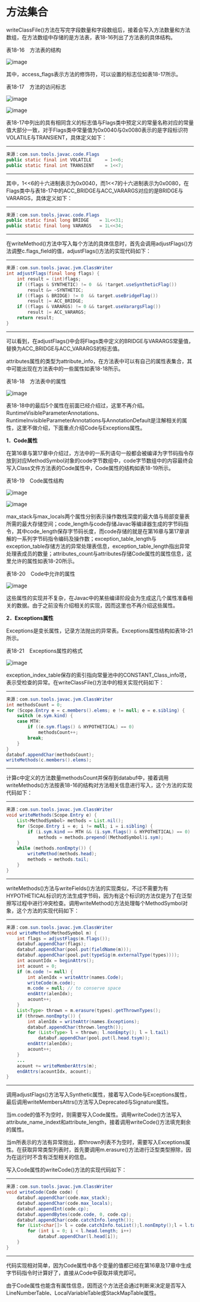 # 方法集合

writeClassFile\(\)方法在写完字段数量和字段数组后，接着会写入方法数量和方法数组，在方法数组中存储的是方法表，表18\-16列出了方法表的具体结构。 

表18\-16　方法表的结构 

![image](https://cdn.staticaly.com/gh/YangLuchao/img_host@master/20230418/image.4xbc7z9n9140.webp)

其中，access\_flags表示方法的修饰符，可以设置的标志位如表18\-17所示。 

表18\-17　方法的访问标志 

![image](https://cdn.staticaly.com/gh/YangLuchao/img_host@master/20230418/image.7gibqwptysw0.webp)

![image](https://cdn.staticaly.com/gh/YangLuchao/img_host@master/20230418/image.3rqopv92yrs0.webp)

表18\-17中列出的具有相同含义的标志值与Flags类中预定义的常量名称对应的常量值大部分一致，对于Flags类中常量值为0x0040与0x0080表示的是字段标识符VOLATILE与TRANSIENT，具体定义如下： 

---

```java
来源：com.sun.tools.javac.code.Flags
public static final int VOLATILE     = 1<<6;
public static final int TRANSIENT    = 1<<7;
```

---

其中，1\<\<6的十六进制表示为0x0040，而1\<\<7的十六进制表示为0x0080，在Flags类中与表18\-17中的ACC\_BRIDGE与ACC\_VARARGS对应的是BRIDGE与VARARGS，具体定义如下： 

---

```java
来源：com.sun.tools.javac.code.Flags
public static final long BRIDGE    = 1L<<31;
public static final long VARARGS   = 1L<<34;
```

---

在writeMethod\(\)方法中写入每个方法的具体信息时，首先会调用adjustFlags\(\)方法调整c.flags\_field的值，adjustFlags\(\)方法的实现代码如下： 

---

```java
来源：com.sun.tools.javac.jvm.ClassWriter
int adjustFlags(final long flags) {
    int result = (int)flags;
    if ((flags & SYNTHETIC) != 0  && !target.useSyntheticFlag())
        result &= ~SYNTHETIC;
    if ((flags & BRIDGE) != 0  && target.useBridgeFlag())
        result |= ACC_BRIDGE;
    if ((flags & VARARGS) != 0 && target.useVarargsFlag())
        result |= ACC_VARARGS;
    return result;
}
```

---

可以看到，在adjustFlags\(\)中会将Flags类中定义的BRIDGE与VARARGS常量值，替换为ACC\_BRIDGE与ACC\_VARARGS的标志值。 

attributes属性的类型为attribute\_info，在方法表中可以有自己的属性表集合，其中可能出现在方法表中的一些属性如表18\-18所示。 

表18\-18　方法表中的属性 

![image](https://cdn.staticaly.com/gh/YangLuchao/img_host@master/20230418/image.10wsdmvdb31s.webp)

表18\-18中的最后5个属性在前面已经介绍过，这里不再介绍。RuntimeVisibleParameterAnnotations、RuntimeInvisibleParameterAnnotations与AnnotationDefault是注解相关的属性，这里不做介绍，下面重点介绍Code与Exceptions属性。 

**1．Code属性**

在第16章与第17章中介绍过，方法中的一系列语句一般都会被编译为字节码指令存放到对应MethodSymbol对象的code字节数组中，code字节数组中的内容最终会写入Class文件方法表的Code属性中，Code属性的结构如表18\-19所示。 

表18\-19　Code属性结构 

![image](https://cdn.staticaly.com/gh/YangLuchao/img_host@master/20230418/image.6t3d4veb068.webp)

![image](https://cdn.staticaly.com/gh/YangLuchao/img_host@master/20230418/image.2pk86yj5zmw0.webp)

max\_stack与max\_locals两个属性分别表示操作数栈深度的最大值与局部变量表所需的最大存储空间；code\_length与code存储Javac等编译器生成的字节码指令，其中code\_length保存字节码长度，而code存储的就是在第16章与第17章讲解的一系列字节码指令编码及操作数；exception\_table\_length与exception\_table存储方法的异常处理表信息，exception\_table\_length指出异常处理表成员的数量；attributes\_count与attributes存储Code属性的属性信息，这里允许的属性如表18\-20所示。 

表18\-20　Code中允许的属性 

![image](https://cdn.staticaly.com/gh/YangLuchao/img_host@master/20230418/image.7zmodh385i8.webp)

这些属性的实现并不复杂，在Javac中的某些编译阶段会为生成这几个属性准备相关的数据。由于之前没有介绍相关的实现，因而这里也不再介绍这些属性。 

**2．Exceptions属性**

Exceptions是变长属性，记录方法抛出的异常表。Exceptions属性结构如表18\-21所示。 

表18\-21　Exceptions属性的格式 

![image](https://cdn.staticaly.com/gh/YangLuchao/img_host@master/20230418/image.3kcmxem2qgu0.webp)

exception\_index\_table保存的索引指向常量池中的CONSTANT\_Class\_info项，表示受检查的异常。在writeClassFile\(\)方法中的相关实现代码如下： 

---

```java
来源：com.sun.tools.javac.jvm.ClassWriter
int methodsCount = 0;
for (Scope.Entry e = c.members().elems; e != null; e = e.sibling) {
    switch (e.sym.kind) {
    case MTH:
        if ((e.sym.flags() & HYPOTHETICAL) == 0)
            methodsCount++;
        break;
    }
}
databuf.appendChar(methodsCount);
writeMethods(c.members().elems);
```

---

计算c中定义的方法数量methodsCount并保存到databuf中，接着调用writeMethods\(\)方法按表18\-16的结构对方法相关信息进行写入，这个方法的实现代码如下： 

---

```java
来源：com.sun.tools.javac.jvm.ClassWriter
void writeMethods(Scope.Entry e) {
    List<MethodSymbol> methods = List.nil();
    for (Scope.Entry i = e; i != null; i = i.sibling) {
        if (i.sym.kind == MTH && (i.sym.flags() & HYPOTHETICAL) == 0)
            methods = methods.prepend((MethodSymbol)i.sym);
    }
    while (methods.nonEmpty()) {
        writeMethod(methods.head);
        methods = methods.tail;
    }
}
```

---

writeMethods\(\)方法与writeFields\(\)方法的实现类似，不过不需要为有HYPOTHETICAL标识的方法生成字节码，因为有这个标识的方法仅是为了在泛型擦写过程中进行冲突检查。调用writeMethod\(\)方法处理每个MethodSymbol对象，这个方法的实现代码如下： 

---

```java
来源：com.sun.tools.javac.jvm.ClassWriter
void writeMethod(MethodSymbol m) {
    int flags = adjustFlags(m.flags());
    databuf.appendChar(flags);
    databuf.appendChar(pool.put(fieldName(m)));
    databuf.appendChar(pool.put(typeSig(m.externalType(types))));
    int acountIdx = beginAttrs();
    int acount = 0;
    if (m.code != null) {
        int alenIdx = writeAttr(names.Code);
        writeCode(m.code);
        m.code = null; // to conserve space
        endAttr(alenIdx);
        acount++;
    }
    List<Type> thrown = m.erasure(types).getThrownTypes();
    if (thrown.nonEmpty()) {
        int alenIdx = writeAttr(names.Exceptions);
        databuf.appendChar(thrown.length());
        for (List<Type> l = thrown; l.nonEmpty(); l = l.tail)
            databuf.appendChar(pool.put(l.head.tsym));
        endAttr(alenIdx);
        acount++;
    }
    ...
    acount += writeMemberAttrs(m);
    endAttrs(acountIdx, acount);
}
```

---

调用adjustFlags\(\)方法写入Synthetic属性，接着写入Code与Exceptions属性，最后调用writeMembersAttrs\(\)方法写入Deprecated与Signature属性。 

当m.code的值不为空时，则需要写入Code属性。调用writeCode\(\)方法写入attribute\_name\_indext和attribute\_length，接着调用writeCode\(\)方法填充剩余的属性。 

当m所表示的方法有异常抛出，即thrown列表不为空时，需要写入Exceptions属性。在获取异常类型列表时，首先要调用m.erasure\(\)方法进行泛型类型擦除，因为在运行时不含有泛型相关的信息。 

写入Code属性的writeCode\(\)方法的实现代码如下： 

---

```java
来源：com.sun.tools.javac.jvm.ClassWriter
void writeCode(Code code) {
    databuf.appendChar(code.max_stack);
    databuf.appendChar(code.max_locals);
    databuf.appendInt(code.cp);
    databuf.appendBytes(code.code, 0, code.cp);
    databuf.appendChar(code.catchInfo.length());
    for (List<char[]> l = code.catchInfo.toList();l.nonEmpty();l = l.tail) {
        for (int i = 0; i < l.head.length; i++)
            databuf.appendChar(l.head[i]);
    }
}
```

---

代码实现相对简单，因为Code属性中各个变量的值都已经在第16章及17章中生成字节码指令时计算好了，直接从Code中获取并填充即可。 

由于Code属性也能含有属性信息，因而这个方法还会通过判断来决定是否写入LineNumberTable、LocalVariableTable或StackMapTable属性。 
